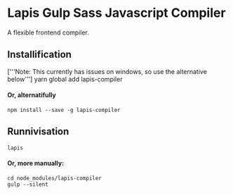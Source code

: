 # Lapis Gulp Sass Javascript Compiler
A flexible frontend compiler.

## Installification
['''Note: This currently has issues on windows, so use the alternative below''']
	yarn global add lapis-compiler

#### Or, alternatifully

	npm install --save -g lapis-compiler

## Runnivisation
	lapis

#### Or, more manually:
	cd node_modules/lapis-compiler
	gulp --silent
